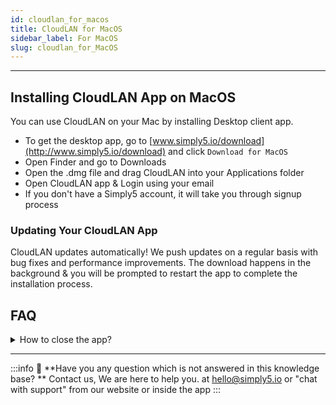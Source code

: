 ```yaml
---
id: cloudlan_for_macos
title: CloudLAN for MacOS
sidebar_label: For MacOS
slug: cloudlan_for_MacOS
---
```

---
## Installing CloudLAN App on MacOS
You can use CloudLAN on your Mac by installing Desktop client app.

- To get the desktop app, go to [www.simply5.io/download](http://www.simply5.io/download) and click `Download for MacOS`
- Open Finder and go to Downloads
- Open the .dmg file and drag CloudLAN into your Applications folder
- Open CloudLAN app & Login using your email
- If you don't have a Simply5 account, it will take you through signup process

### Updating Your CloudLAN App  

CloudLAN updates automatically! We push updates on a regular basis with bug fixes and performance improvements. The download happens in the background & you will be prompted to restart the app to complete the installation process.

## FAQ
<details>
 <summary> How to close the app? </summary> 
 Answer:    As CloudLAN is a connectivity app closing or minimizing the app will minimize it to the Notification area. You can right-click on the icon & close the app properly  
</details>

---

:::info
:information_desk_person: **Have you any question which is not answered in this knowledge base? **
Contact us, We are here to help you. at [hello@simply5.io](mailto:hello@simply5.io) or "chat with support" from our website or inside the app
:::

